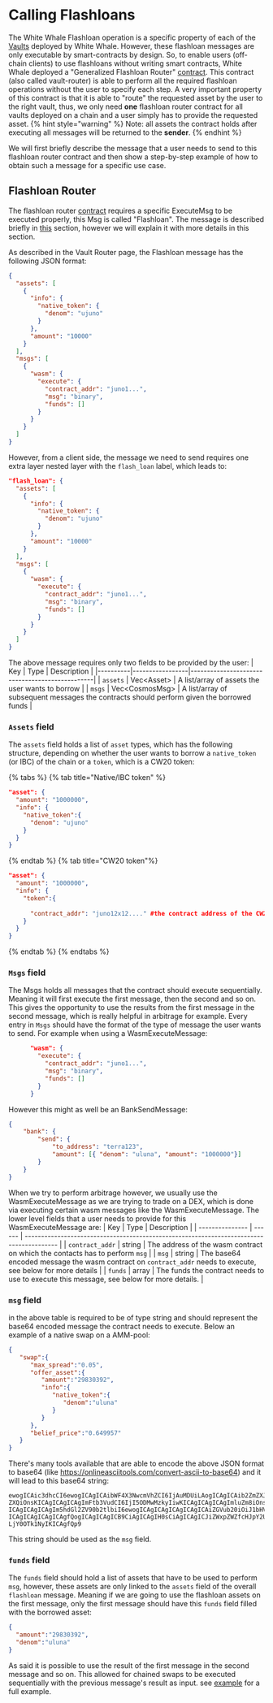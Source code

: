 <!-- Documents examples of flashloan usages -->
# Calling Flashloans

The White Whale Flashloan operation is a specific property of each of the [Vaults](/smart-contracts/liquidity-hub/vault-network/vault.md) deployed by White Whale. However, these flashloan messages are only executable by smart-contracts by design. So, to enable users (off-chain clients) to use flashloans without writing smart contracts, White Whale deployed a "Generalized Flashloan Router" [contract](../smart-contracts/liquidity-hub/vault-network/vault-router.md). This contract (also called vault-router) is able to perform all the required flashloan operations without the user to specify each step. 
A very important property of this contract is that it is able to "route" the requested asset by the user to the right vault, thus, we only need **one** flashloan router contract for all vaults deployed on a chain and a user simply has to provide the requested asset.
{% hint style="warning" %}
Note: all assets the contract holds after executing all messages will be returned to the **sender**.
{% endhint %}

We will first briefly describe the message that a user needs to send to this flashloan router contract and then show a step-by-step example of how to obtain such a message for a specific use case.

## Flashloan Router
The flashloan router [contract](../smart-contracts/liquidity-hub/vault-network/vault-router.md) requires a specific ExecuteMsg to be executed properly, this Msg is called "Flashloan". The message is described briefly in [this](../smart-contracts/liquidity-hub/vault-network/vault-router.md#flashloan) section, however we will explain it with more details in this section. 

As described in the Vault Router page, the Flashloan message has the following JSON format: 
```json
{
  "assets": [
    {
      "info": {
        "native_token": {
          "denom": "ujuno"
        }
      },
      "amount": "10000"
    }
  ],
  "msgs": [
    {
      "wasm": {
        "execute": {
          "contract_addr": "juno1...",
          "msg": "binary",
          "funds": []
        }
      }
    }
  ]
}
```
However, from a client side, the message we need to send requires one extra layer nested layer with the `flash_loan` label, which leads to:
```json
"flash_loan": {
  "assets": [
    {
      "info": {
        "native_token": {
          "denom": "ujuno"
        }
      },
      "amount": "10000"
    }
  ],
  "msgs": [
    {
      "wasm": {
        "execute": {
          "contract_addr": "juno1...",
          "msg": "binary",
          "funds": []
        }
      }
    }
  ]
}
```
The above message requires only two fields to be provided by the user: 
| Key      | Type            | Description                                    |
|----------|-----------------|------------------------------------------------|
| `assets` | Vec\<Asset>     | A list/array of assets the user wants to borrow      |
| `msgs`    | Vec\<CosmosMsg> | A list/array of subsequent messages the contracts should perform given the borrowed funds |
### `Assets` field
The `assets` field holds a list of `asset` types, which has the following structure, depending on whether the user wants to borrow a `native_token` (or IBC) of the chain or a `token`, which is a CW20 token:

{% tabs %}
{% tab title="Native/IBC token" %}
```json
"asset": {
  "amount": "1000000", 
  "info": {
    "native_token":{
      "denom": "ujuno"
    }
  }
}
```
{% endtab %}
{% tab title="CW20 token"%}
```json
"asset": {
  "amount": "1000000", 
  "info": {
    "token":{
      
      "contract_addr": "juno12x12...." #the contract address of the CW20 token
    }
  }
}
```
{% endtab %}
{% endtabs %}

### `Msgs` field
The Msgs holds all messages that the contract should execute sequentially. Meaning it will first execute the first message, then the second and so on. This gives the opportunity to use the results from the first message in the second message, which is really helpful in arbitrage for example. 
Every entry in `Msgs` should have the format of the type of message the user wants to send. For example when using a WasmExecuteMessage:
```json
      "wasm": {
        "execute": {
          "contract_addr": "juno1...",
          "msg": "binary",
          "funds": []
        }
      }
```
However this might as well be an BankSendMessage:
```json
{
    "bank": {
        "send": {
            "to_address": "terra123",
            "amount": [{ "denom": "uluna", "amount": "1000000"}]
        }
    }
}
```

When we try to perform arbitrage however, we usually use the WasmExecuteMessage as we are trying to trade on a DEX, which is done via executing certain wasm messages like the WasmExecuteMessage. The lower level fields that a user needs to provide for this WasmExecuteMessage are:
| Key             | Type   | Description                                                                              |
| --------------- | ------ | ---------------------------------------------------------------------------------------- |
| `contract_addr` | string | The address of the wasm contract on which the contacts has to perform `msg`              |
| `msg`           | string | The base64 encoded message the wasm contract on `contract_addr` needs to execute, see below for more details     |
| `funds`         | array  | The funds the contract needs to use to execute this message, see below for more details. |

### `msg` field
in the above table is required to be of type string and should represent the base64 encoded message the contract needs to execute. Below an example of a native swap on a AMM-pool: 
```json
{
   "swap":{
      "max_spread":"0.05",
      "offer_asset":{
         "amount":"29830392",
         "info":{
            "native_token":{
               "denom":"uluna"
            }
         }
      },
      "belief_price":"0.649957"
   }
}
```
There's many tools available that are able to encode the above JSON format to base64 (like https://onlineasciitools.com/convert-ascii-to-base64) and it will lead to this base64 string: 
```
ewogICAic3dhcCI6ewogICAgICAibWF4X3NwcmVhZCI6IjAuMDUiLAogICAgICAib2ZmZXJfYXNz
ZXQiOnsKICAgICAgICAgImFtb3VudCI6IjI5ODMwMzkyIiwKICAgICAgICAgImluZm8iOnsKICAg
ICAgICAgICAgIm5hdGl2ZV90b2tlbiI6ewogICAgICAgICAgICAgICAiZGVub20iOiJ1bHVuYSIK
ICAgICAgICAgICAgfQogICAgICAgICB9CiAgICAgIH0sCiAgICAgICJiZWxpZWZfcHJpY2UiOiIw
LjY0OTk1NyIKICAgfQp9
```
This string should be used as the `msg` field. 
### `funds` field
The `funds` field should hold a list of assets that have to be used to perform `msg`, however, these assets are only linked to the `assets` field of the overall `flashloan` message. Meaning if we are going to use the flashloan assets on the first message, only the first message should have this `funds` field filled with the borrowed asset: 
```json
{
  "amount":"29830392",
  "denom":"uluna"
}
```
As said it is possible to use the result of the first message in the second message and so on. This allowed for chained swaps to be executed sequentially with the previous message's result as input. 
see [example](/client-docs/flashloan_example.md) for a full example.
